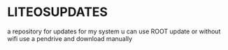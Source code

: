 # LITEOSUPDATES
a repository for updates for my system u can use ROOT update or without wifi use a pendrive and download manually
